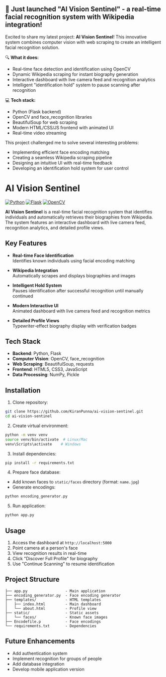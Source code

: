 ## 🚀 Just launched "AI Vision Sentinel" - a real-time facial recognition system with Wikipedia integration!


Excited to share my latest project: **AI Vision Sentinel**! This innovative system combines computer vision with web scraping to create an intelligent facial recognition solution.

🔍 **What it does:**
- Real-time face detection and identification using OpenCV
- Dynamic Wikipedia scraping for instant biography generation
- Interactive dashboard with live camera feed and recognition analytics
- Intelligent "identification hold" system to pause scanning after recognition

💻 **Tech stack:**
- Python (Flask backend)
- OpenCV and face_recognition libraries
- BeautifulSoup for web scraping
- Modern HTML/CSS/JS frontend with animated UI
- Real-time video streaming

This project challenged me to solve several interesting problems:
- Implementing efficient face encoding matching
- Creating a seamless Wikipedia scraping pipeline
- Designing an intuitive UI with real-time feedback
- Developing an identification hold system for user control


# AI Vision Sentinel

[![Python](https://img.shields.io/badge/Python-3.8%2B-blue)](https://python.org)
[![Flask](https://img.shields.io/badge/Flask-2.0.1-green)](https://flask.palletsprojects.com)
[![OpenCV](https://img.shields.io/badge/OpenCV-4.5.5-red)](https://opencv.org)

**AI Vision Sentinel** is a real-time facial recognition system that identifies 
individuals and automatically retrieves their biographies from Wikipedia. 
The system features an interactive dashboard with live camera feed, recognition analytics, and detailed profile views.

## Key Features

- **Real-time Face Identification**  
  Identifies known individuals using facial encoding matching

- **Wikipedia Integration**  
  Automatically scrapes and displays biographies and images

- **Intelligent Hold System**  
  Pauses identification after successful recognition until manually continued

- **Modern Interactive UI**  
  Animated dashboard with live camera feed and recognition metrics

- **Detailed Profile Views**  
  Typewriter-effect biography display with verification badges

## Tech Stack

- **Backend**: Python, Flask
- **Computer Vision**: OpenCV, face_recognition
- **Web Scraping**: BeautifulSoup, requests
- **Frontend**: HTML5, CSS3, JavaScript
- **Data Processing**: NumPy, Pickle

## Installation

1. Clone repository:
```bash
git clone https://github.com/KiranPunna/ai-vision-sentinel.git
cd ai-vision-sentinel
```

2. Create virtual environment:
```bash
python -m venv venv
source venv/bin/activate  # Linux/Mac
venv\Scripts\activate    # Windows
```

3. Install dependencies:
```bash
pip install -r requirements.txt
```

4. Prepare face database:
- Add known faces to `static/faces` directory (format: `name.jpg`)
- Generate encodings:
```bash
python encoding_generator.py
```

5. Run application:
```bash
python app.py
```

## Usage

1. Access the dashboard at `http://localhost:5000`
2. Point camera at a person's face
3. View recognition results in real-time
4. Click "Discover Full Profile" for biography
5. Use "Continue Scanning" to resume identification

## Project Structure

```
├── app.py                 - Main application
├── encoding_generator.py  - Face encoding generator
├── templates/             - HTML templates
│   ├── index.html         - Main dashboard
│   └── about.html         - Profile view
├── static/                - Static assets
│   └── faces/             - Known face images
├── Encodefile.p           - Face encodings
└── requirements.txt       - Dependencies
```

## Future Enhancements

- Add authentication system
- Implement recognition for groups of people
- Add database integration
- Develop mobile application version
